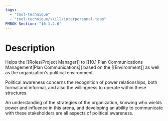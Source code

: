 ```yaml
---
tags:
  - "tool-technique"
  - "tool-technique/skill/interpersonal-team"
PMBOK Section: "10.1.2.6"
---
```

# Description
Helps the [[Roles/Project Manager]] to [[10.1 Plan Communications Management|Plan Communications]] based on the [[Environment]] as well as the organization's political environment.

Political awareness concerns the recognition of power relationships, both formal and informal, and also the willingness to operate within these structures.

An understanding of the strategies of the organization, knowing who wields power and influence in this arena, and developing an ability to communicate with these stakeholders are all aspects of political awareness.
